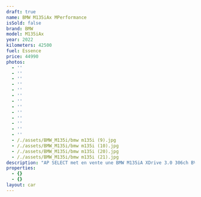 ```yaml
---
draft: true
name: BMW M135iAx MPerformance
isSold: false
brand: BMW
model: M135iAx
year: 2022
kilometers: 42500
fuel: Essence
price: 44990
photos:
  - ''
  - ''
  - ''
  - ''
  - ''
  - ''
  - ''
  - ''
  - ''
  - ''
  - ''
  - ''
  - ''
  - /./assets/BMW_M135i/bmw m135i (9).jpg
  - /./assets/BMW_M135i/bmw m135i (10).jpg
  - /./assets/BMW_M135i/bmw m135i (20).jpg
  - /./assets/BMW_M135i/bmw m135i (21).jpg
description: "AP SELECT met en vente une BMW M135iA XDrive 3.0 306ch BVA8 finition M Performance.\n\nModèle du 10/2022 avec 42500km.\n\nCouleur blanc alpinweiss métal, intérieur cuir MPerf noir\n\nVéhicule origine France \U0001F1EB\U0001F1F7 de première main\n\nExtension Garantie constructeur 3 ans jusqu’au 10/2027.\n\nÉquipements et options :\n- Boîte BVA8\n- Pack M Performance\n- Freinage MSport\n- Suspensions DirectDrive M\n- Direction DirectDrive M\n- Capot moteur actif\n- Pack confort\n- Pack innovation\n- Digital cockpit\n- Logo historique « 50 ans »\n- Intérieur cuir étendu\n- Vitrage arrière surteinté\n- Intérieur cuir MPerf noir\n- Sièges électriques et chauffants\n- Volant chauffant\n- Jantes 19 style 552M\n- Affichage tête haute\n- Pack éclairage ambiance intérieur\n- Keyless démarrage sans clé\n- Pack son Harman Kardon\n- Ouverture Coffre électrique\n- Régulateur adaptatif\n- Park assist\n- BMW Car play\n- GPS 3D Europe\n- Lane Assist\n- Front Assist\n- Pack intérieur gris alu\n- Pack advanced full LED\n- Feux de jour à LED\n- Controle automatique des feux de route ALS\n- Parc distance contrôle PDC avant / arrière\n- Caméra de recul\n- Keyless Ouverture / fermeture sans clés\n- Démarrage sans clés\n- Connexion Ipod et USB\n- Volant multifonctions\n- Affichage multifonctions plus\n- Climatisation bi zone\n- Éclairage et essuie-glaces automatique\n- Rétroviseurs rabattable électriquement et chauffants\n- Rétroviseurs int / ext Electrochrome\n- Bluetooth\n- Éclairage d ambiance\n\n\nDisponible et visible sur RDV pour acheteur sérieux.\n\nPossibilité d'une garantie 3, 6 ou 12 mois en supplément.\n\nRéalisation des démarches d'immatriculation.\n\nAP SELECT c'est des solutions de courtage et conciergerie sur mesure pour profiter librement de sa passion et de son patrimoine.\n\nPrenez le volant, AP SELECT s'occupe du reste."
properties:
  - {}
  - {}
layout: car
---
```


